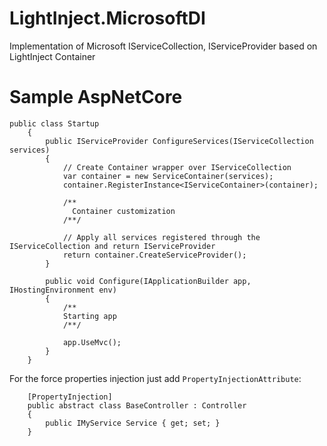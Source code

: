# LightInject.MicrosoftDI
Implementation of Microsoft IServiceCollection, IServiceProvider based on LightInject Container

# Sample AspNetCore

```
public class Startup
    {
        public IServiceProvider ConfigureServices(IServiceCollection services)
        {
            // Create Container wrapper over IServiceCollection
            var container = new ServiceContainer(services);
            container.RegisterInstance<IServiceContainer>(container);

            /**
              Container customization
            /**/

            // Apply all services registered through the IServiceCollection and return IServiceProvider
            return container.CreateServiceProvider();
        }

        public void Configure(IApplicationBuilder app, IHostingEnvironment env)
        {  
            /**
            Starting app
            /**/
            
            app.UseMvc();
        }
    }
```

For the force properties injection just add `PropertyInjectionAttribute`:
```
    [PropertyInjection]
    public abstract class BaseController : Controller
    {
        public IMyService Service { get; set; }
    }
```

